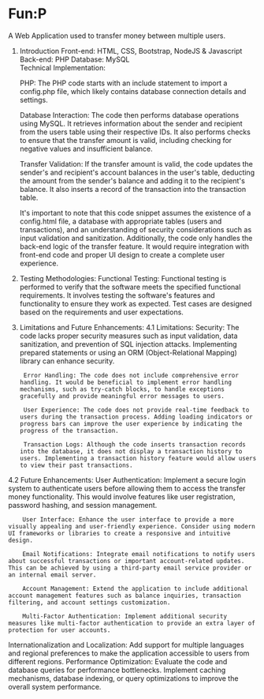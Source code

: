 # Fun:P
A Web Application used to transfer money between multiple users.

1. Introduction
  Front-end: HTML, CSS, Bootstrap, NodeJS & Javascript
  Back-end: PHP
  Database: MySQL   
  Technical Implementation:

    PHP: The PHP code starts with an include statement to import a config.php file, which likely contains database connection details and settings.

    Database Interaction: The code then performs database operations using MySQL. It retrieves information about the sender and recipient from the users table using their respective IDs. It also performs checks to ensure that the transfer amount is valid, including checking for negative values and insufficient balance.

    Transfer Validation: If the transfer amount is valid, the code updates the sender's and recipient's account balances in the user's table, deducting the amount from the sender's balance and adding it to the recipient's balance. It also inserts a record of the transaction into the transaction table.

    It's important to note that this code snippet assumes the existence of a config.html file, a database with appropriate tables (users and transactions), and an understanding of security considerations such as input validation and sanitization. Additionally, the code only handles the back-end logic of the transfer feature. It would require integration with front-end code and proper UI design to create a complete user experience.

3. Testing Methodologies:
    Functional Testing: Functional testing is performed to verify that the software meets the specified functional requirements. It involves testing the software's features and functionality to ensure they work as expected. Test cases are designed based on the requirements and user expectations.

4. Limitations and Future Enhancements:
   4.1 Limitations:
        Security: The code lacks proper security measures such as input validation, data sanitization, and prevention of SQL injection attacks. Implementing prepared statements or using an ORM (Object-Relational Mapping) library can enhance security.
   
        Error Handling: The code does not include comprehensive error handling. It would be beneficial to implement error handling mechanisms, such as try-catch blocks, to handle exceptions gracefully and provide meaningful error messages to users.
   
        User Experience: The code does not provide real-time feedback to users during the transaction process. Adding loading indicators or progress bars can improve the user experience by indicating the progress of the transaction.
   
        Transaction Logs: Although the code inserts transaction records into the database, it does not display a transaction history to users. Implementing a transaction history feature would allow users to view their past transactions.
   
  4.2 Future Enhancements:
        User Authentication: Implement a secure login system to authenticate users before allowing them to access the transfer money functionality. This would involve features like user registration, password hashing, and session management.
        
        User Interface: Enhance the user interface to provide a more visually appealing and user-friendly experience. Consider using modern UI frameworks or libraries to create a responsive and intuitive design.
        
        Email Notifications: Integrate email notifications to notify users about successful transactions or important account-related updates. This can be achieved by using a third-party email service provider or an internal email server.
        
        Account Management: Extend the application to include additional account management features such as balance inquiries, transaction filtering, and account settings customization.
        
        Multi-Factor Authentication: Implement additional security measures like multi-factor authentication to provide an extra layer of protection for user accounts.
Internationalization and Localization: Add support for multiple languages and regional preferences to make the application accessible to users from different regions.
Performance Optimization: Evaluate the code and database queries for performance bottlenecks. Implement caching mechanisms, database indexing, or query optimizations to improve the overall system performance.



